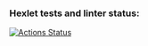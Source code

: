 ### Hexlet tests and linter status:
[![Actions Status](https://github.com/A737580/js-react-development-project-12/actions/workflows/hexlet-check.yml/badge.svg)](https://github.com/A737580/js-react-development-project-12/actions)